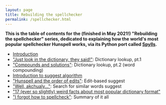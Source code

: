 ```yaml
---
layout: page
title: Rebuilding the spellchecker
permalink: /spellchecker.html
---
```


**This is the table of contents for the (finished in May 2021!) "Rebuilding the spellchecker" series, dedicated to explaining how the world's most popular spellchecker Hunspell works, via its Python port called [Spylls](https://github.com/zverok/spylls).**

* [Introduction](/blog/2021-01-05-spellchecker-1.html)
* ["Just look in the dictionary, they said!"](/blog/2021-01-09-spellchecker-2.html): Dictionary lookup, pt.1
* ["Compounds and solutions"](/blog/2021-01-14-spellchecker-3.html): Dictionary lookup, pt.2 (word compounding)
* [Introduction to suggest algorithm](/blog/2021-01-21-spellchecker-4.html)
* ["Hunspell and the order of edits"](/blog/2021-01-28-spellchecker-5.html): Edit-based suggest
* ["Well, akchualy..."](/blog/2021-02-10-spellchecker-6.html): Search for similar words suggest
* ["17 (ever so slightly) weird facts about most popular dictionary format"](/blog/2021-03-16-spellchecking-dictionaries.html)
* ["I forgot how to spellcheck"](/blog/2021-05-06-how-to-spellcheck.html): Summary of it all
